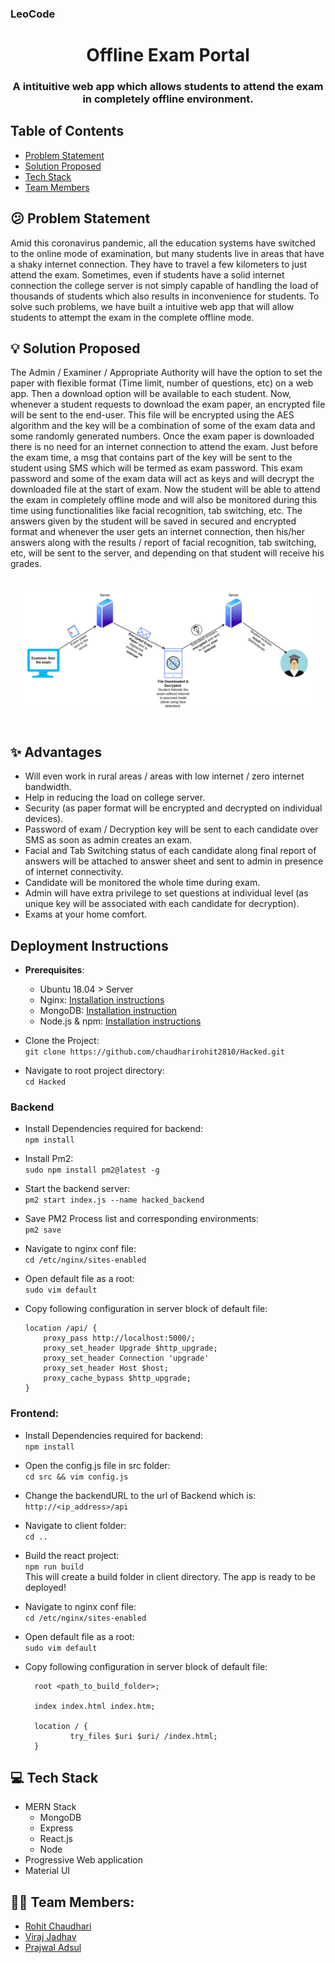 ### LeoCode

<h1 align="center">
  Offline Exam Portal
</h1>
<h3 align="center"> 
A intituitive web app which allows students to attend the exam in completely offline environment.
</h3>

## Table of Contents

- <a href="#confused-problem-statement">Problem Statement</a>
- <a href="#bulb-solution-proposed">Solution Proposed</a>
- <a href="#computer-tech-stack">Tech Stack</a>
- <a href="#-team-members">Team Members</a>

## :confused: Problem Statement

Amid this coronavirus pandemic, all the education systems have switched to the online mode of examination, but many students live in areas that have a shaky internet connection. They have to travel a few kilometers to just attend the exam. Sometimes, even if students have a solid internet connection the college server is not simply capable of handling the load of thousands of students which also results in inconvenience for students. To solve such problems, we have built a intuitive web app that will allow students to attempt the exam in the complete offline mode.

## :bulb: Solution Proposed

The Admin / Examiner / Appropriate Authority will have the option to set the paper with flexible format (Time limit, number of questions, etc) on a web app. Then a download option will be available to each student. Now, whenever a student requests to download the exam paper, an encrypted file will be sent to the end-user. This file will be encrypted using the AES algorithm and the key will be a combination of some of the exam data and some randomly generated numbers. Once the exam paper is downloaded there is no need for an internet connection to attend the exam. Just before the exam time, a msg that contains part of the key will be sent to the student using SMS which will be termed as exam password. This exam password and some of the exam data will act as keys and will decrypt the downloaded file at the start of exam. Now the student will be able to attend the exam in completely offline mode and will also be monitored during this time using functionalities like facial recognition, tab switching, etc. The answers given by the student will be saved in secured and encrypted format and whenever the user gets an internet connection, then his/her answers along with the results / report of facial recognition, tab switching, etc, will be sent to the server, and depending on that student will receive his grades.

<p style="padding: 20px;">
<img src="images/flow.png"/>
 </p>

## :sparkles: Advantages

- Will even work in rural areas / areas with low internet / zero internet bandwidth.
- Help in reducing the load on college server.
- Security (as paper format will be encrypted and decrypted on individual devices).
- Password of exam / Decryption key will be sent to each candidate over SMS as soon as admin creates an exam.
- Facial and Tab Switching status of each candidate along final report of answers will be attached to answer sheet and sent to admin in presence of internet connectivity.
- Candidate will be monitored the whole time during exam.
- Admin will have extra privilege to set questions at individual level (as unique key will be associated with each candidate for decryption).
- Exams at your home comfort.

## Deployment Instructions

- **Prerequisites**:

  - Ubuntu 18.04 > Server
  - Nginx: [Installation instructions](https://www.digitalocean.com/community/tutorials/how-to-install-nginx-on-ubuntu-18-04)
  - MongoDB: [Installation instruction](https://docs.mongodb.com/manual/tutorial/install-mongodb-on-ubuntu/)
  - Node.js & npm: [Installation instructions](https://www.digitalocean.com/community/tutorials/how-to-install-node-js-on-ubuntu-18-04)

- Clone the Project:\
  `git clone https://github.com/chaudharirohit2810/Hacked.git`

- Navigate to root project directory:\
  `cd Hacked`

### Backend

- Install Dependencies required for backend:\
  `npm install`
- Install Pm2:\
  `sudo npm install pm2@latest -g`
- Start the backend server:\
  `pm2 start index.js --name hacked_backend`
- Save PM2 Process list and corresponding environments:\
  `pm2 save`
- Navigate to nginx conf file:\
  `cd /etc/nginx/sites-enabled`
- Open default file as a root:\
  `sudo vim default`
- Copy following configuration in server block of default file:

  ```
  location /api/ {
      proxy_pass http://localhost:5000/;
      proxy_set_header Upgrade $http_upgrade;
      proxy_set_header Connection 'upgrade'
      proxy_set_header Host $host;
      proxy_cache_bypass $http_upgrade;
  }
  ```

### Frontend:

- Install Dependencies required for backend:\
  `npm install`
- Open the config.js file in src folder:\
  `cd src && vim config.js`
- Change the backendURL to the url of Backend which is:\
  `http://<ip_address>/api`
- Navigate to client folder:\
  `cd ..`
- Build the react project:\
  `npm run build`\
  This will create a build folder in client directory. The app is ready to be deployed!
- Navigate to nginx conf file:\
  `cd /etc/nginx/sites-enabled`
- Open default file as a root:\
  `sudo vim default`
- Copy following configuration in server block of default file:

  ```
    root <path_to_build_folder>;

    index index.html index.htm;

    location / {
            try_files $uri $uri/ /index.html;
    }
  ```

## :computer: Tech Stack

- MERN Stack
  - MongoDB
  - Express
  - React.js
  - Node
- Progressive Web application
- Material UI

## 👦🏽 Team Members:

- [Rohit Chaudhari](https://github.com/chaudharirohit2810)
- [Viraj Jadhav](https://github.com/VirajJadhav)
- [Prajwal Adsul](https://github.com/PrajwalAdsul)
